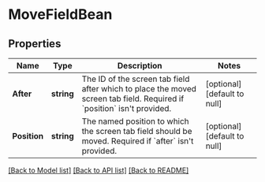 # MoveFieldBean

## Properties
Name | Type | Description | Notes
------------ | ------------- | ------------- | -------------
**After** | **string** | The ID of the screen tab field after which to place the moved screen tab field. Required if &#x60;position&#x60; isn&#x27;t provided. | [optional] [default to null]
**Position** | **string** | The named position to which the screen tab field should be moved. Required if &#x60;after&#x60; isn&#x27;t provided. | [optional] [default to null]

[[Back to Model list]](../README.md#documentation-for-models) [[Back to API list]](../README.md#documentation-for-api-endpoints) [[Back to README]](../README.md)

